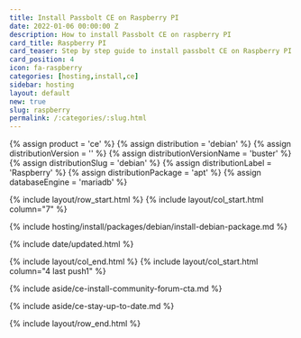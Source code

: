 ```yaml
---
title: Install Passbolt CE on Raspberry PI
date: 2022-01-06 00:00:00 Z
description: How to install Passbolt CE on raspberry PI
card_title: Raspberry PI
card_teaser: Step by step guide to install passbolt CE on Raspberry PI
card_position: 4
icon: fa-raspberry
categories: [hosting,install,ce]
sidebar: hosting
layout: default
new: true
slug: raspberry
permalink: /:categories/:slug.html
---
```


{% assign product = 'ce' %}
{% assign distribution = 'debian' %}
{% assign distributionVersion = '' %}
{% assign distributionVersionName = 'buster' %}
{% assign distributionSlug = 'debian' %}
{% assign distributionLabel = 'Raspberry' %}
{% assign distributionPackage = 'apt' %}
{% assign databaseEngine = 'mariadb' %}

{% include layout/row_start.html %}
{% include layout/col_start.html column="7" %}

{% include hosting/install/packages/debian/install-debian-package.md %}

{% include date/updated.html %}

{% include layout/col_end.html %}
{% include layout/col_start.html column="4 last push1" %}

{% include aside/ce-install-community-forum-cta.md %}

{% include aside/ce-stay-up-to-date.md %}

{% include layout/row_end.html %}
